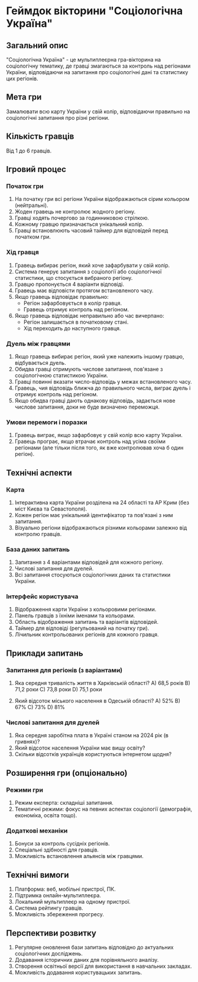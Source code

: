 # Геймдок вікторини "Соціологічна Україна"

## Загальний опис
"Соціологічна Україна" - це мультиплеєрна гра-вікторина на соціологічну тематику, де гравці змагаються за контроль над регіонами України, відповідаючи на запитання про соціологічні дані та статистику цих регіонів.

## Мета гри
Замалювати всю карту України у свій колір, відповідаючи правильно на соціологічні запитання про різні регіони.

## Кількість гравців
Від 1 до 6 гравців.

## Ігровий процес

### Початок гри
1. На початку гри всі регіони України відображаються сірим кольором (нейтральні).
2. Жоден гравець не контролює жодного регіону.
3. Гравці ходять почергово за годинниковою стрілкою.
4. Кожному гравцю призначається унікальний колір.
5. Гравці встановлюють часовий таймер для відповідей перед початком гри.

### Хід гравця
1. Гравець вибирає регіон, який хоче зафарбувати у свій колір.
2. Система генерує запитання з соціології або соціологічної статистики, що стосується вибраного регіону.
3. Гравцю пропонується 4 варіанти відповіді.
4. Гравець має відповісти протягом встановленого часу.
5. Якщо гравець відповідає правильно:
   - Регіон зафарбовується в колір гравця.
   - Гравець отримує контроль над регіоном.
6. Якщо гравець відповідає неправильно або час вичерпано:
   - Регіон залишається в початковому стані.
   - Хід переходить до наступного гравця.

### Дуель між гравцями
1. Якщо гравець вибирає регіон, який уже належить іншому гравцю, відбувається дуель.
2. Обидва гравці отримують числове запитання, пов'язане з соціологічною статистикою України.
3. Гравці повинні вказати число-відповідь у межах встановленого часу.
4. Гравець, чия відповідь ближча до правильного числа, виграє дуель і отримує контроль над регіоном.
5. Якщо обидва гравці дають однакову відповідь, задається нове числове запитання, доки не буде визначено переможця.

### Умови перемоги і поразки
1. Гравець виграє, якщо зафарбовує у свій колір всю карту України.
2. Гравець програє, якщо втрачає контроль над усіма своїми регіонами (але тільки після того, як вже контролював хоча б один регіон).

## Технічні аспекти

### Карта
1. Інтерактивна карта України розділена на 24 області та АР Крим (без міст Києва та Севастополя).
2. Кожен регіон має унікальний ідентифікатор та пов'язані з ним запитання.
3. Візуально регіони відображаються різними кольорами залежно від контролю гравців.

### База даних запитань
1. Запитання з 4 варіантами відповідей для кожного регіону.
2. Числові запитання для дуелей.
3. Всі запитання стосуються соціологічних даних та статистики України.

### Інтерфейс користувача
1. Відображення карти України з кольоровими регіонами.
2. Панель гравців з їхніми іменами та кольорами.
3. Область відображення запитань та варіантів відповідей.
4. Таймер для відповіді (регульований на початку гри).
5. Лічильник контрольованих регіонів для кожного гравця.

## Приклади запитань

### Запитання для регіонів (з варіантами)
1. Яка середня тривалість життя в Харківській області?
   A) 68,5 років
   B) 71,2 роки
   C) 73,8 роки
   D) 75,1 роки

2. Який відсоток міського населення в Одеській області?
   A) 52%
   B) 67%
   C) 73%
   D) 81%

### Числові запитання для дуелей
1. Яка середня заробітна плата в Україні станом на 2024 рік (в гривнях)?
2. Який відсоток населення України має вищу освіту?
3. Скільки відсотків українців користуються інтернетом щодня?

## Розширення гри (опціонально)

### Режими гри
1. Режим експерта: складніші запитання.
2. Тематичні режими: фокус на певних аспектах соціології (демографія, економіка, освіта тощо).

### Додаткові механіки
1. Бонуси за контроль сусідніх регіонів.
2. Спеціальні здібності для гравців.
3. Можливість встановлення альянсів між гравцями.

## Технічні вимоги
1. Платформа: веб, мобільні пристрої, ПК.
2. Підтримка онлайн-мультиплеєра.
3. Локальний мультиплеєр на одному пристрої.
4. Система рейтингу гравців.
5. Можливість збереження прогресу.

## Перспективи розвитку
1. Регулярне оновлення бази запитань відповідно до актуальних соціологічних досліджень.
2. Додавання історичних даних для порівняльного аналізу.
3. Створення освітньої версії для використання в навчальних закладах.
4. Можливість додавання користувацьких запитань.